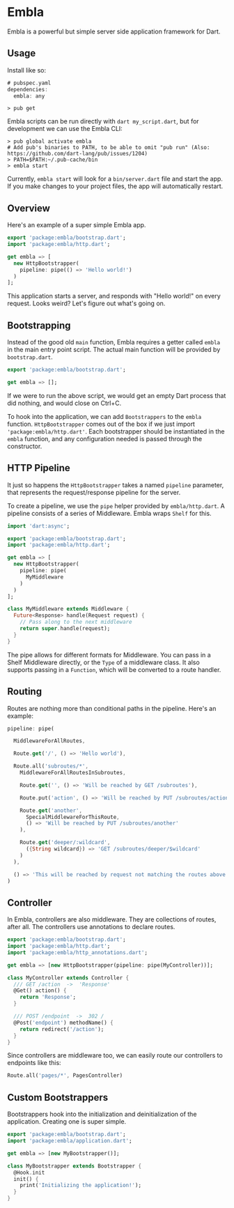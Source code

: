# Embla

Embla is a powerful but simple server side application framework for Dart.

## Usage
Install like so:

```dart
# pubspec.yaml
dependencies:
  embla: any
```

```shell
> pub get
```

Embla scripts can be run directly with `dart my_script.dart`, but for development we can use the Embla CLI:

```shell
> pub global activate embla
# Add pub's binaries to PATH, to be able to omit "pub run" (Also: https://github.com/dart-lang/pub/issues/1204)
> PATH=$PATH:~/.pub-cache/bin
> embla start
```

Currently, `embla start` will look for a `bin/server.dart` file and start the app. If you make changes to
your project files, the app will automatically restart.

## Overview
Here's an example of a super simple Embla app.

```dart
export 'package:embla/bootstrap.dart';
import 'package:embla/http.dart';

get embla => [
  new HttpBootstrapper(
    pipeline: pipe(() => 'Hello world!')
  )
];
```

This application starts a server, and responds with "Hello world!" on every request. Looks weird?
Let's figure out what's going on.

## Bootstrapping
Instead of the good old `main` function, Embla requires a getter called `embla` in the main entry
point script. The actual main function will be provided by `bootstrap.dart`.

```dart
export 'package:embla/bootstrap.dart';

get embla => [];
```

If we were to run the above script, we would get an empty Dart process that did nothing, and
would close on Ctrl+C.

To hook into the application, we can add `Bootstrappers` to the `embla` function. `HttpBootstrapper`
comes out of the box if we just import `'package:embla/http.dart'`. Each bootstrapper should be
instantiated in the `embla` function, and any configuration needed is passed through the constructor.

## HTTP Pipeline
It just so happens the `HttpBootstrapper` takes a named `pipeline` parameter, that represents the
request/response pipeline for the server.

To create a pipeline, we use the `pipe` helper provided by `embla/http.dart`. A pipeline consists
of a series of Middleware. Embla wraps `Shelf` for this.

```dart
import 'dart:async';

export 'package:embla/bootstrap.dart';
import 'package:embla/http.dart';

get embla => [
  new HttpBootstrapper(
    pipeline: pipe(
      MyMiddleware
    )
  )
];

class MyMiddleware extends Middleware {
  Future<Response> handle(Request request) {
    // Pass along to the next middleware
    return super.handle(request);
  }
}
```

The pipe allows for different formats for Middleware. You can pass in a Shelf Middleware
directly, or the `Type` of a middleware class. It also supports passing in a `Function`,
which will be converted to a route handler.

## Routing
Routes are nothing more than conditional paths in the pipeline. Here's an example:

```dart
pipeline: pipe(

  MiddlewareForAllRoutes,

  Route.get('/', () => 'Hello world'),

  Route.all('subroutes/*',
    MiddlewareForAllRoutesInSubroutes,

    Route.get('', () => 'Will be reached by GET /subroutes'),

    Route.put('action', () => 'Will be reached by PUT /subroutes/action'),

    Route.get('another',
      SpecialMiddlewareForThisRoute,
      () => 'Will be reached by PUT /subroutes/another'
    ),

    Route.get('deeper/:wildcard',
      ({String wildcard}) => 'GET /subroutes/deeper/$wildcard'
    )
  ),

  () => 'This will be reached by request not matching the routes above'
)
```

## Controller
In Embla, controllers are also middleware. They are collections of routes, after all.
The controllers use annotations to declare routes.

```dart
export 'package:embla/bootstrap.dart';
import 'package:embla/http.dart';
import 'package:embla/http_annotations.dart';

get embla => [new HttpBootstrapper(pipeline: pipe(MyController))];

class MyController extends Controller {
  /// GET /action  ->  'Response'
  @Get() action() {
    return 'Response';
  }

  /// POST /endpoint  ->  302 /
  @Post('endpoint') methodName() {
    return redirect('/action');
  }
}
```

Since controllers are middleware too, we can easily route our controllers to endpoints like this:

```dart
Route.all('pages/*', PagesController)
```

## Custom Bootstrappers
Bootstrappers hook into the initialization and deinitialization of the application. Creating one is
super simple.

```dart
export 'package:embla/bootstrap.dart';
import 'package:embla/application.dart';

get embla => [new MyBootstrapper()];

class MyBootstrapper extends Bootstrapper {
  @Hook.init
  init() {
    print('Initializing the application!');
  }
}
```
